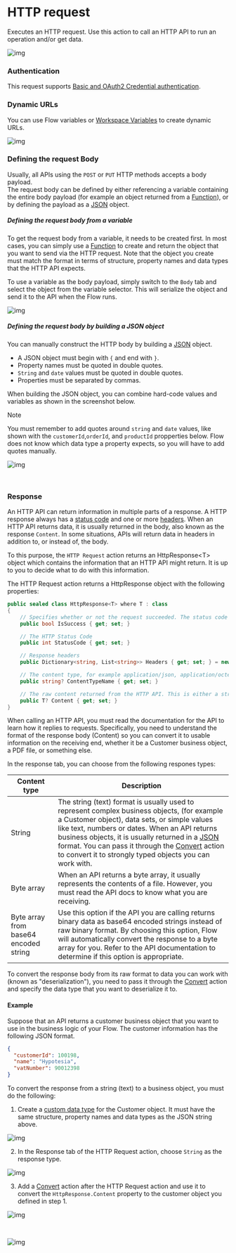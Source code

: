 # HTTP request

Executes an HTTP request. Use this action to call an HTTP API to run an operation and/or get data.

![img](/images/flow/http-request.png)

### Authentication

This request supports [Basic and OAuth2 Credential authentication](./http-authentication.md).

### Dynamic URLs

You can use Flow variables or [Workspace Variables](../../workspaces/workspace-variables.md) to create dynamic URLs.

![img](/images/flow/http-request-dynamic-url.png)

### Defining the request Body

Usually, all APIs using the `POST` or `PUT` HTTP methods accepts a body payload.  
The request body can be defined by either referencing a variable containing the entire body payload (for example an object returned from a [Function](../built-in/function.md)), or by defining the payload as a [JSON](https://en.wikipedia.org/wiki/JSON) object.

##### Defining the request body from a variable

To get the request body from a variable, it needs to be created first. In most cases, you can simply use a [Function](../built-in/function.md) to create and return the object that you want to send via the HTTP request. Note that the object you create must match the format in terms of structure, property names and data types that the HTTP API expects.

To use a variable as the body payload, simply switch to the `Body` tab and select the object from the variable selector. This will serialize the object and send it to the API when the Flow runs.

![img](/images/flow/http-request-body-variable.png)

##### Defining the request body by building a JSON object

You can manually construct the HTTP body by building a [JSON](https://en.wikipedia.org/wiki/JSON) object.

- A JSON object must begin with `{` and end with `}`.
- Property names must be quoted in double quotes.
- `String` and `date` values must be quoted in double quotes.
- Properties must be separated by commas.

When building the JSON object, you can combine hard-code values and variables as shown in the screenshot below.

> [!NOTE]
> You must remember to add quotes around `string` and `date` values, like shown with the `customerId`,`orderId`, and `productId` propperties below. Flow does not know which data type a property expects, so you will have to add quotes manually.

![img](/images/flow/http-request-body-json.png)

<br/>

### Response

An HTTP API can return information in multiple parts of a response. A HTTP response always has a [status code](https://developer.mozilla.org/en-US/docs/Web/HTTP/Status) and one or more [headers](https://developer.mozilla.org/en-US/docs/Web/HTTP/Headers). When an HTTP API returns data, it is usually returned in the body, also known as the response `Content`. In some situations, APIs will return data in headers in addition to, or instead of, the body.

To this purpose, the `HTTP Request` action returns an HttpResponse&lt;T&gt; object which contains the information that an HTTP API might return. It is up to you to decide what to do with this information.

The HTTP Request action returns a HttpResponse object with the following properties:

```csharp
public sealed class HttpResponse<T> where T : class
{
    // Specifies whether or not the request succeeded. The status code is in the 200-299 range.
    public bool IsSuccess { get; set; }

    // The HTTP Status Code
    public int StatusCode { get; set; }

    // Response headers
    public Dictionary<string, List<string>> Headers { get; set; } = new Dictionary<string, List<string>>();

    // The content type, for example application/json, application/octet-stream, etc
    public string? ContentTypeName { get; set; }

    // The raw content returned from the HTTP API. This is either a string or a byte array.
    public T? Content { get; set; }
}
```

When calling an HTTP API, you must read the documentation for the API to learn how it replies to requests. Specifically, you need to understand the format of the response body (Content) so you can convert it to usable information on the receiving end, whether it be a Customer business object, a PDF file, or something else.

In the response tab, you can choose from the following respones types:

| Content type                          | Description                                                                                                                                                                                                                                                                                                                                                                                                                    |
| ------------------------------------- | ------------------------------------------------------------------------------------------------------------------------------------------------------------------------------------------------------------------------------------------------------------------------------------------------------------------------------------------------------------------------------------------------------------------------------ |
| String                                | The string (text) format is usually used to represent complex business objects, (for example a Customer object), data sets, or simple values like text, numbers or dates. When an API returns business objects, it is usually returned in a [JSON](https://en.wikipedia.org/wiki/JSON) format. You can pass it through the [Convert](../built-in/convert.md) action to convert it to strongly typed objects you can work with. |
| Byte array                            | When an API returns a byte array, it usually represents the contents of a file. However, you must read the API docs to know what you are receiving.                                                                                                                                                                                                                                                                            |
| Byte array from base64 encoded string | Use this option if the API you are calling returns binary data as base64 encoded strings instead of raw binary format. By choosing this option, Flow will automatically convert the response to a byte array for you. Refer to the API documentation to determine if this option is appropriate.                                                                                                                               |

To convert the response body from its raw format to data you can work with (known as "deserialization"), you need to pass it through the [Convert](../built-in/convert.md) action and specify the data type that you want to deserialize it to.

#### Example

Suppose that an API returns a customer business object that you want to use in the business logic of your Flow.
The customer information has the following JSON format.

```json
{
  "customerId": 100198,
  "name": "Hypotesia",
  "vatNumber": 90012398
}
```

To convert the response from a string (text) to a business object, you must do the following:

1. Create a [custom data type](../../flows/defining-custom-types.md) for the Customer object. It must have the same structure, property names and data types as the JSON string above.

![img](/images/flow/http-request-example-define-custom-type.png)

2. In the Response tab of the HTTP Request action, choose `String` as the response type.

![img](/images/flow/http-request-example-response.png)

3. Add a [Convert](../built-in/convert.md) action after the HTTP Request action and use it to convert the `HttpResponse.Content` property to the customer object you defined in step 1.

![img](/images/flow/http-request-example-flow.png)

<br/>

![img](/images/flow/http-request-example-convert-content.png)
